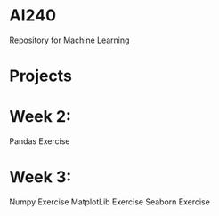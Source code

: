# AI240
Repository for Machine Learning

# Projects

# Week 2: 
Pandas Exercise

# Week 3: 
Numpy Exercise
MatplotLib Exercise
Seaborn Exercise


